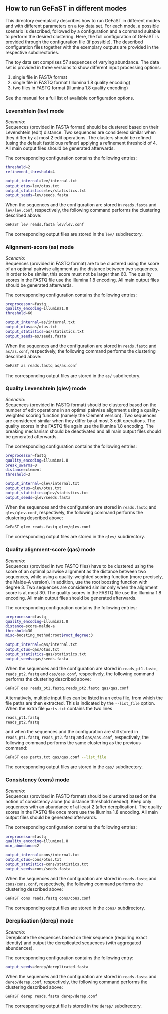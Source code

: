 ## How to run GeFaST in different modes

This directory exemplarily describes how to run GeFaST in different modes and with different parameters on a toy data set.
For each mode, a possible scenario is described, followed by a configuration and a command suitable to perform the desired clustering.
Here, the full configuration of GeFaST is provided through the configuration file (if possible).
The described configuration files together with the exemplary outputs are provided in the respective subdirectories.

The toy data set comprises 57 sequences of varying abundance.
The data set is provided in three versions to show different input processing options: 
1) single file in FASTA format
2) single file in FASTQ format (Illumina 1.8 quality encoding)
3) two files in FASTQ format (Illumina 1.8 quality encoding)

See the manual for a full list of available configuration options.


### Levenshtein (lev) mode

*Scenario:*  
Sequences (provided in FASTA format) should be clustered based on their Levenshtein (edit) distance.
Two sequences are considered similar when they differ by at most 2 edit operations.
The clusters should be refined (using the default fastidious refiner) applying a refinement threshold of 4.
All main output files should be generated afterwards.

The corresponding configuration contains the following entries:
```sh
threshold=2
refinement_threshold=4

output_internal=lev/internal.txt
output_otus=lev/otus.txt
output_statistics=lev/statistics.txt
output_seeds=lev/seeds.fasta
```

When the sequences and the configuration are stored in `reads.fasta` and `lev/lev.conf`, respectively,
the following command performs the clustering described above:
```sh
GeFaST lev reads.fasta lev/lev.conf
```

The corresponding output files are stored in the `lev/` subdirectory.


### Alignment-score (as) mode

*Scenario:*  
Sequences (provided in FASTQ format) are to be clustered using the score of an optimal pairwise alignment as the distance between two sequences.
In order to be similar, this score must not be larger than 60.
The quality scores in the FASTQ file use the Illumina 1.8 encoding.
All main output files should be generated afterwards.

The corresponding configuration contains the following entries:
```sh
preprocessor=fastq
quality_encoding=illumina1.8
threshold=60

output_internal=as/internal.txt
output_otus=as/otus.txt
output_statistics=as/statistics.txt
output_seeds=as/seeds.fasta
```

When the sequences and the configuration are stored in `reads.fastq` and `as/as.conf`, respectively,
the following command performs the clustering described above:
```sh
GeFaST as reads.fastq as/as.conf
```

The corresponding output files are stored in the `as/` subdirectory.


### Quality Levenshtein (qlev) mode

*Scenario:*  
Sequences (provided in FASTQ format) should be clustered based on the number of edit operations in an optimal pairwise alignment
using a quality-weighted scoring function (namely the Clement version).
Two sequences are considered similar when they differ by at most 3 edit operations.
The quality scores in the FASTQ file again use the Illumina 1.8 encoding.
The breaking mechanism should be deactivated and all main output files should be generated afterwards.

The corresponding configuration contains the following entries:
```sh
preprocessor=fastq
quality_encoding=illumina1.8
break_swarms=0
distance=clement
threshold=3

output_internal=qlev/internal.txt
output_otus=qlev/otus.txt
output_statistics=qlev/statistics.txt
output_seeds=qlev/seeds.fasta
```

When the sequences and the configuration are stored in `reads.fastq` and `qlev/qlev.conf`, respectively,
the following command performs the clustering described above:
```sh
GeFaST qlev reads.fastq qlev/qlev.conf
```

The corresponding output files are stored in the `qlev/` subdirectory.


### Quality alignment-score (qas) mode

*Scenario:*  
Sequences (provided in two FASTQ files) have to be clustered using the score of an optimal pairwise alignment as the distance between two sequences,
while using a quality-weighted scoring function (more precisely, the Malde-A version).
In addition, use the root boosting function with degree 3.
Two sequences are considered similar only when the alignment score is at most 30. 
The quality scores in the FASTQ file use the Illumina 1.8 encoding.
All main output files should be generated afterwards.

The corresponding configuration contains the following entries:
```sh
preprocessor=fastq
quality_encoding=illumina1.8
distance=score-malde-a
threshold=30
misc=boosting_method:root$root_degree:3

output_internal=qas/internal.txt
output_otus=qas/otus.txt
output_statistics=qas/statistics.txt
output_seeds=qas/seeds.fasta
```

When the sequences and the configuration are stored in `reads_pt1.fastq`,  `reads_pt2.fastq` and `qas/qas.conf`, respectively,
the following command performs the clustering described above:
```sh
GeFaST qas reads_pt1.fastq,reads_pt2.fastq qas/qas.conf
```

Alternatively, multiple input files can be listed in an extra file, from which the file paths are then extracted.
This is indicated by the `--list_file` option.
When the extra file `parts.txt` contains the two lines
```sh
reads_pt1.fastq
reads_pt2.fastq
```
and when the sequences and the configuration are still stored in `reads_pt1.fastq`,  `reads_pt2.fastq` and `qas/qas.conf`, respectively,
the following command performs the same clustering as the previous command:
```sh
GeFaST qas parts.txt qas/qas.conf --list_file
```

The corresponding output files are stored in the `qas/` subdirectory.


### Consistency (cons) mode

*Scenario:*  
Sequences (provided in FASTQ format) should be clustered based on the notion of consistency alone (no distance threshold needed).
Keep only sequences with an abundance of at least 2 (after dereplication). 
The quality scores in the FASTQ file once more use the Illumina 1.8 encoding.
All main output files should be generated afterwards.

The corresponding configuration contains the following entries:
```sh
preprocessor=fastq
quality_encoding=illumina1.8
min_abundance=2

output_internal=cons/internal.txt
output_otus=cons/otus.txt
output_statistics=cons/statistics.txt
output_seeds=cons/seeds.fasta
```

When the sequences and the configuration are stored in `reads.fastq` and `cons/cons.conf`, respectively,
the following command performs the clustering described above:
```sh
GeFaST cons reads.fastq cons/cons.conf
```

The corresponding output files are stored in the `cons/` subdirectory.

### Dereplication (derep) mode

*Scenario:*  
Dereplicate the sequences based on their sequence (requiring exact identity) 
and output the dereplicated sequences (with aggregated abundances).

The corresponding configuration contains the following entry:
```sh
output_seeds=derep/dereplicated.fasta
```

When the sequences and the configuration are stored in `reads.fasta` and `derep/derep.conf`, respectively,
the following command performs the clustering described above:
```sh
GeFaST derep reads.fasta derep/derep.conf
```

The corresponding output file is stored in the `derep/` subdirectory.
